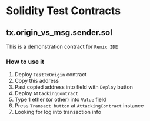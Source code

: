 # Solidity Test Contracts

## tx.origin_vs_msg.sender.sol
This is a demonstration contract for `Remix IDE`

### How to use it
1. Deploy `TestTxOrigin` contract
2. Copy this address
3. Past copied address into field with `Deploy` button
4. Deploy `AttackingContract`
5. Type 1 ether (or other) into `Value` field
6. Press `Transact button` at `AttackingContract` instance
7. Looking for log into transaction info
